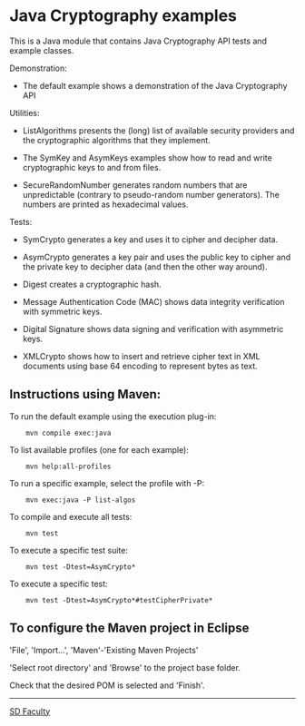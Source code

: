 # Java Cryptography examples

This is a Java module that contains Java Cryptography API tests and example classes.

Demonstration:

- The default example shows a demonstration of the Java Cryptography API


Utilities:

- ListAlgorithms presents the (long) list of available security providers and 
the cryptographic algorithms that they implement.

- The SymKey and AsymKeys examples show how to read and write cryptographic keys 
to and from files.

- SecureRandomNumber generates random numbers that are unpredictable 
(contrary to pseudo-random number generators).
The numbers are printed as hexadecimal values.


Tests:

- SymCrypto generates a key and uses it to cipher and decipher data.
 
- AsymCrypto generates a key pair and uses the public key to cipher and
the private key to decipher data (and then the other way around).

- Digest creates a cryptographic hash.

- Message Authentication Code (MAC) shows data integrity verification with symmetric keys.

- Digital Signature shows data signing and verification with asymmetric keys.

- XMLCrypto shows how to insert and retrieve cipher text in XML documents 
using base 64 encoding to represent bytes as text.


## Instructions using Maven:

To run the default example using the execution plug-in:

```
    mvn compile exec:java
```

To list available profiles (one for each example):

```
    mvn help:all-profiles
```

To run a specific example, select the profile with -P:

```
    mvn exec:java -P list-algos
```

To compile and execute all tests:

```
    mvn test
```

To execute a specific test suite:

```
    mvn test -Dtest=AsymCrypto*
```

To execute a specific test:

```
    mvn test -Dtest=AsymCrypto*#testCipherPrivate*
```


## To configure the Maven project in Eclipse

'File', 'Import...', 'Maven'-'Existing Maven Projects'

'Select root directory' and 'Browse' to the project base folder.

Check that the desired POM is selected and 'Finish'.


----

[SD Faculty](mailto:leic-sod@disciplinas.tecnico.ulisboa.pt)
